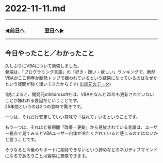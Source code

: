 # 2022-11-11.md

---
### [◀️前日へ](https://github.com/yuasys/chatty-journal/blob/main/2022/11/2022-11-10.md)&emsp;&emsp;&emsp;&emsp;[翌日へ▶️](https://github.com/yuasys/chatty-journal/blob/main/2022/11/2022-11-12.md)
---

## 今日やったこと／わかったこと

久しぶりにVBAについて勉強しました。  
発端は、「プログラミング言語」の「好き・嫌い・欲しい」ランキングで、断然VBAがここ何年か断然トップで嫌われているという結果になっているのはなぜかという疑問が強く湧いてきたからです(
[出店元のデータ](https://insights.stackoverflow.com/survey/2019#most-loved-dreaded-and-wanted))

1説によると、開発元のMidrosoft社は、VBAをなんと25年も更新されていないことが嫌われる要因だということです。  
25年間というのは2つの意味で驚きです。  

一つは、それだけ安定していい意味で「枯れて」いるということです。  

もう一つは、それほど長期間「改善・更新」から見放されている言語は、ユーザー視点で見てみるとVBAユーザー自体が冷たくされていると感じるのではないかと言うことです。  

そうなると今後のサポートに期待できないという諦めなどのネガティブマインドになるであろうことは容易に想像できます。
